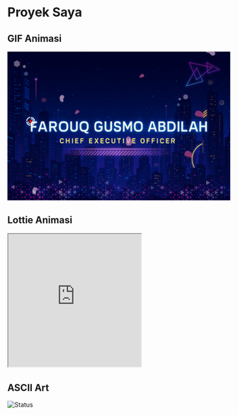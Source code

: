 # Proyek Saya


## GIF Animasi
![Contoh GIF](https://github.com/Farouq-beginner/Farouq-beginner/blob/main/assets/Farouq%20Gif.gif)

## Lottie Animasi
<iframe src="https://lottiefiles.com/free-animation/website-scrolling-o62xS8AixW" width="300" height="300"></iframe>

## ASCII Art

<!--
<p align="center">
  <img src="assets/Farouq Gif.gif" alt="banner" />
</p>
<p align="center">
  <img src="https://komarev.com/ghpvc/?username=Farouq-beginner&label=Profile%20views&color=0e75b6&style=flat" alt="Farouq-beginner" />
</p>

<h3 align="center">
  <img src="https://readme-typing-svg.herokuapp.com/?lines=Web%20Developer;Mobile%20App%20Developer;Tech%20Enthusiast;Always%20learning%20new%20things&center=true&width=500&height=50">
</h3>

<p align="center">
  <img src="assets/JapanPixelArt.gif" alt="banner" />
</p>
<!--
<p align="center">
  <img src="https://github-profile-trophy.vercel.app/?username=Farouq-beginner&theme=tokyonight&no-frame=true&margin-h=15&rank=SSS&column=5" alt="trophies" />
</p>
<p align="center">
  <img src="https://github-profile-trophy.vercel.app/?username=Farouq-beginner&theme=tokyonight&no-frame=true&rank=1&column=5&margin-h=15" alt="trophies" />
</p>

<!-- PROFIL GITHUB TOKYO NIGHT STYLE -->
<!--
<h1 align="center">Hi 👋, I'm Farouq</h1>
<h3 align="center">A passionate Scholar Informatics from Indonesia</h3>

<h3 align="center">
  <img src="https://readme-typing-svg.herokuapp.com/?lines=Fullstack%20Developer;Mobile%20App%20Developer;Tech%20Enthusiast;Always%20learning%20new%20things&center=true&width=500&height=50">
</h3>

---

🌟 Currently:
- 🔭 I’m working on **[Project atau Fokus]**
- 🌱 I’m learning **[Skill atau Teknologi baru]**
- 👯 I’m looking to collaborate on **[Jenis project]**
- 🤔 I’m looking for help with **[Skill atau topik]**
- 💬 Ask me about **[Keahlian kamu]**
- 📫 How to reach me **[Email kamu]**
- ⚡ Fun fact: **[Fakta unik]**

---

<h2 align="center">🛠️ Skills & Tools</h2>

<p align="center">
  <!-- Web Development --
  <img src="https://img.shields.io/badge/HTML5-E34F26?style=for-the-badge&logo=html5&logoColor=white" alt="html5"/>
  <img src="https://img.shields.io/badge/CSS3-1572B6?style=for-the-badge&logo=css3&logoColor=white" alt="css3"/>
  <img src="https://img.shields.io/badge/JavaScript-F7DF1E?style=for-the-badge&logo=javascript&logoColor=black" alt="javascript"/>
  <img src="https://img.shields.io/badge/React-61DAFB?style=for-the-badge&logo=react&logoColor=black" alt="react"/>

  <!-- Backend --
  <img src="https://img.shields.io/badge/Node.js-339933?style=for-the-badge&logo=nodedotjs&logoColor=white" alt="nodejs"/>
  <img src="https://img.shields.io/badge/Python-3776AB?style=for-the-badge&logo=python&logoColor=white" alt="python"/>
  <img src="https://img.shields.io/badge/Java-ED8B00?style=for-the-badge&logo=java&logoColor=white" alt="java"/>
  
  <!-- Java Frameworks --
  <img src="https://img.shields.io/badge/Spring_Boot-6DB33F?style=for-the-badge&logo=spring-boot&logoColor=white" alt="spring boot"/>
  <img src="https://img.shields.io/badge/Hibernate-59666C?style=for-the-badge&logo=hibernate&logoColor=white" alt="hibernate"/>
  <img src="https://img.shields.io/badge/Maven-C71A36?style=for-the-badge&logo=apache-maven&logoColor=white" alt="maven"/>
  <img src="https://img.shields.io/badge/Gradle-02303A?style=for-the-badge&logo=gradle&logoColor=white" alt="gradle"/>
</p>


---

<h2 align="center">📊 GitHub Stats</h2>

<p align="center">
  <img src="https://github-readme-stats.vercel.app/api?username=Farouq-beginner&show_icons=true&theme=tokyonight" alt="stats"/>
  <img src="https://github-readme-stats.vercel.app/api/top-langs/?username=Farouq-beginner&layout=compact&theme=tokyonight" alt="top langs"/>
</p>

---

<h2 align="center">🚀 Featured Projects</h2>

- [✨ Project 1 Name](link repository)
- [🚀 Project 2 Name](link repository)
- [🌟 Project 3 Name](link repository)

---

<h2 align="center">🌐 Let's Connect</h2>

<p align="center">
  <a href="https://linkedin.com/in/yourlinkedin" target="blank">
    <img src="https://img.shields.io/badge/LinkedIn-0A66C2?style=for-the-badge&logo=linkedin&logoColor=white" alt="linkedin"/>
  </a>
  <a href="mailto:youremail@example.com">
    <img src="https://img.shields.io/badge/Email-D14836?style=for-the-badge&logo=gmail&logoColor=white" alt="gmail"/>
  </a>
  <a href="https://yourwebsite.com" target="blank">
    <img src="https://img.shields.io/badge/Website-000000?style=for-the-badge&logo=About.me&logoColor=white" alt="website"/>
  </a>
</p>

---


# Hi Everyone! 👋
_Pemula yang antusias, belajar teknologi masa depan agar bisa menguasai dunia._

![Contoh GIF](welcome.gif)
-->
![Status](https://img.shields.io/badge/Status-Active-brightgreen)
<!--
**Farouq-beginner/Farouq-beginner** is a ✨ _special_ ✨ repository because its `README.md` (this file) appears on your GitHub profile.

Here are some ideas to get you started:

- 🔭 I’m currently working on ...
- 🌱 I’m currently learning ...
- 👯 I’m looking to collaborate on ...
- 🤔 I’m looking for help with ...
- 💬 Ask me about ...
- 📫 How to reach me: ...
- 😄 Pronouns: ...
- ⚡ Fun fact: ...
-->
